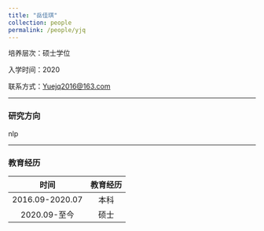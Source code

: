 ```yaml
---
title: "岳佳琪"
collection: people
permalink: /people/yjq
---
```

培养层次：硕士学位

入学时间：2020

联系方式：Yuejq2016@163.com

---

### 研究方向

nlp

---

### 教育经历


| 时间 | 教育经历 |
| :-: | :-: |
| 2016.09-2020.07 | 本科 |
| 2020.09-至今 | 硕士 |
